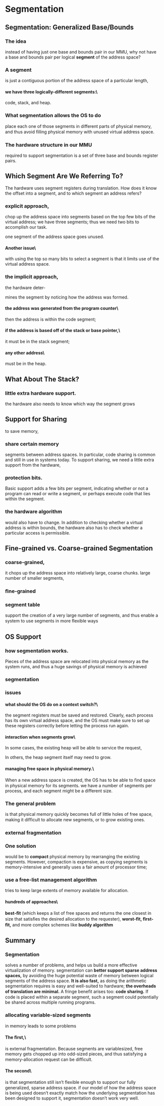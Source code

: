 # Segmentation


## Segmentation: Generalized Base/Bounds


### The idea
instead of having just one base and bounds pair in our MMU, why not have a base and bounds pair per logical
**segment**
of the address space?

### A segment
is just a contiguous portion of the address space of a particular length,


#### we have three logically-different segments:\
code, stack, and heap.

### What segmentation allows the OS to do
place each one of those segments in different parts of physical memory, and thus avoid ﬁlling physical memory with unused virtual address space.


### The hardware structure in our MMU
required to support segmentation is
a set of three base and bounds register pairs.


## Which Segment Are We Referring To?

The hardware uses segment registers during translation. How does it know the offset into a segment, and to which segment an address refers?

### explicit approach,
chop up the address space into segments based on the top few bits of the virtual address;
we have three segments; thus we need two bits to accomplish our task.

one segment of the address space goes unused.

#### Another issue\
with using the top so many bits to select a segment is that it limits use of the virtual address space.

### the implicit approach,
the hardware deter-

mines the segment by noticing how the address was formed.

#### the address was generated from the program counter\
then the address is within the code segment;

#### if the address is based off of the stack or base pointer,\
it must be in the stack segment;

#### any other address\
must be in the heap.


## What About The Stack?


### little extra hardware support.
the hardware also needs to know which way the segment grows


## Support for Sharing

to save memory,

### share certain memory
segments between address spaces. In particular, code sharing is common and still in use in systems today.
To support sharing, we need a little extra support from the hardware,

### protection bits.
Basic support adds a few bits per segment, indicating whether or not a program can read or write a segment, or perhaps execute code that lies within the segment.


### the hardware algorithm
would also have to change.
In addition to checking whether a virtual address is within bounds,
the hardware also has to check whether a particular access is permissible.


## Fine-grained vs. Coarse-grained Segmentation


### coarse-grained,
it chops up the address space into relatively large, coarse chunks.
large number of smaller segments,

### ﬁne-grained

### segment table
support the creation of a very large number of segments, and thus enable a system to use segments in more ﬂexible ways


## OS Support


### how segmentation works.
Pieces of the address space are relocated into physical memory as the system runs, and thus a huge savings of physical memory is achieved

### segmentation

### issues

#### what should the OS do on a context switch?\
the segment registers must be saved and restored. Clearly, each process has its own virtual address space, and the OS must make sure to set up these registers correctly before letting the process run again.

#### interaction when segments grow\
In some cases, the existing heap will be able to service the request,

In others,
the heap segment itself may need to grow.

#### managing free space in physical memory.\
When a new address space is created, the OS has to be able to ﬁnd space in physical memory for its segments.
we have a number of segments per process, and each segment might be a different size.

### The general problem
is that physical memory quickly becomes full of little holes of free space, making it difﬁcult to allocate new segments, or to grow existing ones.

### external fragmentation

### One solution
would be to
**compact**
physical memory by rearranging the existing segments.
However, compaction is expensive, as copying segments is memory-intensive and generally uses a fair amount of processor time;


### use a free-list management algorithm
tries to keep large extents of memory available for allocation.

#### hundreds of approaches\
**best-ﬁt**
(which keeps a list of free spaces and returns the one closest in size that satisﬁes the desired allocation to the requester),
**worst-ﬁt, ﬁrst-ﬁt,**
and more complex schemes like
**buddy algorithm**


## Summary


### Segmentation
solves a number of problems, and helps us build a more effective virtualization of memory.
segmentation can
**better support sparse address spaces,**
by avoiding the huge potential waste of memory between logical segments of the address space.
**It is also fast,**
as doing the arithmetic segmentation requires is easy and well-suited to hardware;
**the overheads of translation are minimal.**
A fringe beneﬁt arises too:
**code sharing.**
If code is placed within a separate segment, such a segment could potentially be shared across multiple running programs.

### allocating variable-sized segments
in memory leads to some problems

#### The ﬁrst,\
is external fragmentation.
Because segments are variablesized, free memory gets chopped up into odd-sized pieces, and thus satisfying a memory-allocation request can be difﬁcult.

#### The second\
is that segmentation still isn’t ﬂexible enough to support our fully generalized, sparse address space.
if our model of how the address space is being used doesn’t exactly match how the underlying segmentation has been designed to support it, segmentation doesn’t work very well.